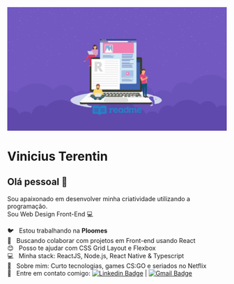 <img width="auto" src="https://github.com/terentinv/terentinv/blob/master/como-fazer-um-bom-readme-preview.png?raw=true">


# Vinicius Terentin

## Olá pessoal 👋
Sou apaixonado em desenvolver minha criatividade utilizando a programação.<br/>
Sou  Web Design Front-End   :computer:

  :bird: &nbsp;         Estou trabalhando na **Ploomes**
 <br/> :purple_heart: &nbsp; Buscando colaborar com projetos em Front-end usando React
 <br/> :blush: &nbsp; Posso te ajudar com CSS Grid Layout e Flexbox
 <br/> :computer: &nbsp; Minha stack: ReactJS, Node.js, React Native & Typescript
 <br/> 💬  &nbsp; Sobre mim: Curto tecnologias, games CS:GO e seriados no Netflix
 <br/> :email: &nbsp; Entre em contato comigo: [![Linkedin Badge](https://img.shields.io/badge/-ViniciusTerentin-blue?style=flat-square&logo=Linkedin&logoColor=white&link=https://www.linkedin.com/in/vinicius-terentin/)](https://www.linkedin.com/in/vinicius-terentin/) 
| 
[![Gmail Badge](https://img.shields.io/badge/-terentinvinicius@gmail.com-c14438?style=flat-square&logo=Gmail&logoColor=white&link=mailto:terentinvinicius@gmail.com)](mailto:terentinvinicius@gmail.com)
